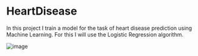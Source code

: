 # HeartDisease
In this project I train a model for the task of heart disease prediction using Machine Learning. 
For this I will use the Logistic Regression algorithm.

![image](https://github.com/user-attachments/assets/3a563671-78e6-4c74-ab30-7157c221e4c2)
